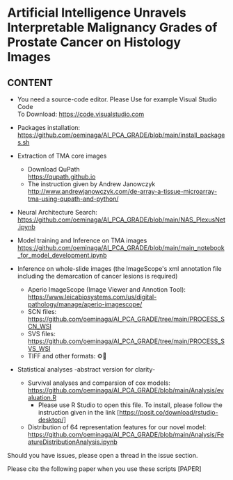# Artificial Intelligence Unravels Interpretable Malignancy Grades of Prostate Cancer on Histology Images

## CONTENT
* You need a source-code editor. Please Use for example Visual Studio Code</br>
To Download: https://code.visualstudio.com

* Packages installation:
</br>https://github.com/oeminaga/AI_PCA_GRADE/blob/main/install_packages.sh</br>

* Extraction of TMA core images
   * Download QuPath </br> https://qupath.github.io
   * The instruction given by Andrew Janowczyk</br>http://www.andrewjanowczyk.com/de-array-a-tissue-microarray-tma-using-qupath-and-python/</br>

* Neural Architecture Search:
</br>https://github.com/oeminaga/AI_PCA_GRADE/blob/main/NAS_PlexusNet.ipynb</br>

* Model training and Inference on TMA images
</br>https://github.com/oeminaga/AI_PCA_GRADE/blob/main/main_notebook_for_model_development.ipynb</br>

* Inference on whole-slide images (the ImageScope's xml annotation file including the demarcation of cancer lesions is required)
   * Aperio ImageScope (Image Viewer and Annotion Tool): </br>https://www.leicabiosystems.com/us/digital-pathology/manage/aperio-imagescope/</br>
   * SCN files: </br>https://github.com/oeminaga/AI_PCA_GRADE/tree/main/PROCESS_SCN_WSI
   * SVS files: </br>https://github.com/oeminaga/AI_PCA_GRADE/tree/main/PROCESS_SVS_WSI</br>
   * TIFF and other formats: ⚙️🚧

* Statistical analyses -abstract version for clarity- </br>
  * Survival analyses and comparsion of cox models:
    </br>https://github.com/oeminaga/AI_PCA_GRADE/blob/main/Analysis/evaluation.R</br>
      - Please use R Studio to open this file. To install, please follow the instruction given in the link [https://posit.co/download/rstudio-desktop/] 
  * Distribution of 64 representation features for our novel model:</br>
    https://github.com/oeminaga/AI_PCA_GRADE/blob/main/Analysis/FeatureDistributionAnalysis.ipynb</br>

Should you have issues, please open a thread in the issue section.

Please cite the following paper when you use these scripts
[PAPER]
